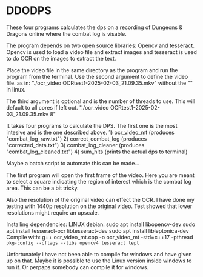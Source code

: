# DDODPS
These four programs calculates the dps on a recording of Dungeons &amp; Dragons online where the combat log is visable.





The program depends on two open source libraries: Opencv and tesseract.
Opencv is used to load a video file and extract images and tesseract is used to do OCR
on the images to extract the text.

Place the video file in the same directory as the program and run the program from the terminal.
Use the second argument to define the video file. as in:
"./ocr_video OCRtest1-2025-02-03_21.09.35.mkv"
without the "" in linux.

The third argument is optional and is the number of threads to use. 
This will default to all cores if left out.
"./ocr_video OCRtest1-2025-02-03_21.09.35.mkv 8"


It takes four programs to calculate the DPS.
The first one is the most intesive and is the one described above.
    1) ocr_video_mt             (produces "combat_log_raw.txt")
    2) correct_combat_log       (produces "corrected_data.txt")
    3) combat_log_cleaner       (produces "combat_log_cleaned.txt")
    4) sum_hits                 (prints the actual dps to terminal)

Maybe a batch script to automate this can be made...

The first program will open the first frame of the video.
Here you are meant to select a square indicating the region of interest which is the combat log area.
This can be a bit tricky.

Also the resolution of the original video can effect the OCR.
I have done my testing with 1440p resolution on the original video.
Test showed that lower resolutions might require an upscale.



Installing dependencies:
LINUX debian:
sudo apt install libopencv-dev
sudo apt install tesseract-ocr libtesseract-dev
sudo apt install libleptonica-dev
Compile with:
g++ ocr_video_mt.cpp -o ocr_video_mt -std=c++17 -pthread `pkg-config --cflags --libs opencv4 tesseract lept`


Unfortunately i have not been able to compile for windows and have given up on that.
Maybe it is possible to use the Linux version inside windows to run it.
Or perpaps somebody can compile it for windows.
